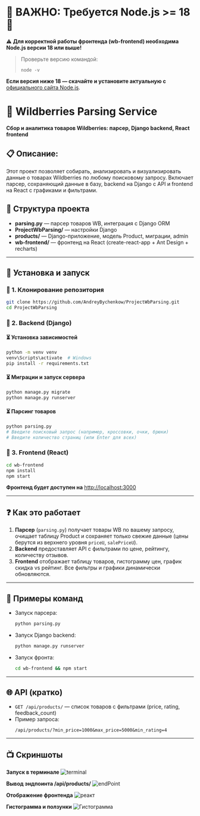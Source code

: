 # 🚨 ВАЖНО: Требуется Node.js >= 18 🚨

⚠️ **Для корректной работы фронтенда (wb-frontend) необходима Node.js версии 18 или выше!**
 
> Проверьте версию командой:
> ```
> node -v
> ```
**Если версия ниже 18 — скачайте и установите актуальную с** [официального сайта Node.js](https://nodejs.org/).

# 🐍 Wildberries Parsing Service

**Сбор и аналитика товаров Wildberries: парсер, Django backend, React frontend**

## 📋 Описание:

Этот проект позволяет собирать, анализировать и визуализировать данные о товарах Wildberries по любому поисковому запросу. Включает парсер, сохраняющий данные в базу, backend на Django с API и frontend на React с графиками и фильтрами.


## 🧷 Структура проекта

- **parsing.py** — парсер товаров WB, интеграция с Django ORM
- **ProjectWbParsing/** — настройки Django
- **products/** — Django-приложение, модель Product, миграции, admin
- **wb-frontend/** — фронтенд на React (create-react-app + Ant Design + recharts)

---

## 🚀 Установка и запуск

### 📌 1. Клонирование репозитория
```bash
git clone https://github.com/AndreyBychenkow/ProjectWbParsing.git
cd ProjectWbParsing
```

### 📌 2. Backend (Django)

#### ⏳ Установка зависимостей
```bash
python -m venv venv
venv\Scripts\activate  # Windows
pip install -r requirements.txt
```

#### ⏳ Миграции и запуск сервера
```bash
python manage.py migrate
python manage.py runserver
```

#### ⏳ Парсинг товаров
```bash
python parsing.py
# Введите поисковый запрос (например, кроссовки, очки, брюки)
# Введите количество страниц (или Enter для всех)
```

### 📌 3. Frontend (React)

```bash
cd wb-frontend
npm install
npm start
```

**Фронтенд будет доступен на** [http://localhost:3000](http://localhost:3000)

---

## ❓ Как это работает

1. **Парсер** (`parsing.py`) получает товары WB по вашему запросу, очищает таблицу Product и сохраняет только свежие данные (цены берутся из верхнего уровня `priceU`, `salePriceU`).
2. **Backend** предоставляет API с фильтрами по цене, рейтингу, количеству отзывов.
3. **Frontend** отображает таблицу товаров, гистограмму цен, график скидка vs рейтинг. Все фильтры и графики динамически обновляются.

---

## 🔑 Примеры команд

- Запуск парсера:
  ```bash
  python parsing.py
  ```
- Запуск Django backend:
  ```bash
  python manage.py runserver
  ```
- Запуск фронта:
  ```bash
  cd wb-frontend && npm start
  ```

---

## 🌐 API (кратко)

- `GET /api/products/` — список товаров с фильтрами (price, rating, feedback_count)
- Пример запроса:
  ```
  /api/products/?min_price=1000&max_price=5000&min_rating=4
  ```

---

## 📺 Скриншоты

**Запуск в терминале**
![terminal](https://github.com/user-attachments/assets/af02ee65-49bc-43ca-80cb-2ca87dcfbebf)

**Вывод эндпоинта /api/products/**
![endPoint](https://github.com/user-attachments/assets/27b91fba-8826-493b-984e-a2236a88aa98)

**Отображение фронтенда**
![реакт](https://github.com/user-attachments/assets/12acd0c4-8814-4b24-af71-419bd301b47a)

**Гистограмма и ползунки**
![Гистограмма](https://github.com/user-attachments/assets/5473f4da-36ca-4adf-92c5-7f886dc02d55)
